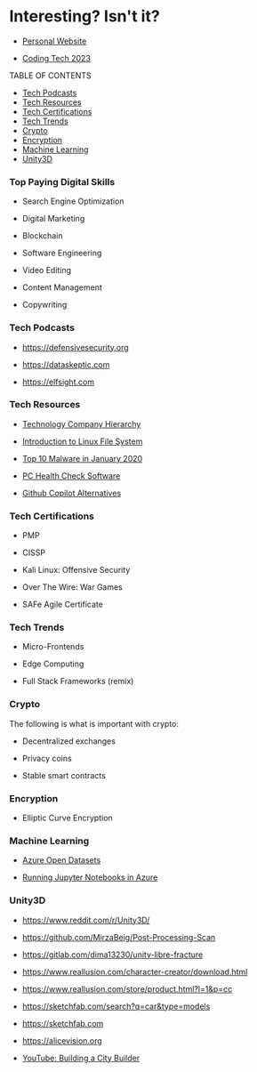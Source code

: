 # Interesting? Isn't it?

- [Personal Website](https://larspeterson.me)

- [Coding Tech 2023](https://github.com/LarsPeterson/coding-tech-2023)

TABLE OF CONTENTS

- [Tech Podcasts](https://github.com/LarsPeterson/interesting/blob/main/README.md#Tech-Podcasts)
- [Tech Resources](https://github.com/LarsPeterson/interesting/blob/main/README.md#Tech-Resources)
- [Tech Certifications](https://github.com/LarsPeterson/interesting/blob/main/README.md#Tech-Certifications)
- [Tech Trends](https://github.com/LarsPeterson/interesting/blob/main/README.md#Tech-Trends)
- [Crypto](https://github.com/LarsPeterson/interesting/blob/main/README.md#Crypto)
- [Encryption](https://github.com/LarsPeterson/interesting/blob/main/README.md#Encryption)
- [Machine Learning](https://github.com/LarsPeterson/interesting/blob/main/README.md#Machine-Learning)
- [Unity3D](https://github.com/LarsPeterson/interesting/blob/main/README.md#Unity3D)

### Top Paying Digital Skills

- Search Engine Optimization

- Digital Marketing

- Blockchain

- Software Engineering

- Video Editing

- Content Management

- Copywriting

### Tech Podcasts

- https://defensivesecurity.org

- https://dataskeptic.com

- https://elfsight.com


### Tech Resources

- [Technology Company Hierarchy](https://www.hierarchystructure.com/technology-company-hierarchy/)

- [Introduction to Linux File System](https://opensource.com/life/16/10/introduction-linux-filesystems)

- [Top 10 Malware in January 2020](https://www.cisecurity.org/blog/top-10-malware-january-2020/)

- [PC Health Check Software](https://sjpc.org/pchealthcheck/software.html)

- [Github Copilot Alternatives](https://www.kdnuggets.com/2021/07/github-copilot-open-source-alternatives-code-generation.html)

### Tech Certifications

- PMP

- CISSP

- Kali Linux: Offensive Security

- Over The Wire: War Games

- SAFe Agile Certificate


### Tech Trends

- Micro-Frontends

- Edge Computing

- Full Stack Frameworks (remix)


### Crypto

The following is what is important with crypto:

- Decentralized exchanges

- Privacy coins

- Stable smart contracts


### Encryption

- Elliptic Curve Encryption


### Machine Learning

- [Azure Open Datasets](https://azure.microsoft.com/en-us/products/open-datasets/)

- [Running Jupyter Notebooks in Azure](https://docs.microsoft.com/en-us/azure/machine-learning/how-to-run-jupyter-notebooks)


### Unity3D

- https://www.reddit.com/r/Unity3D/

- https://github.com/MirzaBeig/Post-Processing-Scan

- https://gitlab.com/dima13230/unity-libre-fracture

- https://www.reallusion.com/character-creator/download.html

- https://www.reallusion.com/store/product.html?l=1&p=cc

- https://sketchfab.com/search?q=car&type=models

- https://sketchfab.com

- https://alicevision.org

- [YouTube: Building a City Builder](https://www.youtube.com/watch?v=d_zviIfcCHk)
